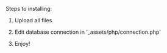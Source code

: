 Steps to installing:

1) Upload all files.

2) Edit database connection in '_assets/php/connection.php'

3) Enjoy!